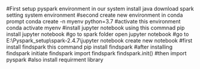 #First setup pyspark environment in our system 
install java
download spark
setting system environment
#second create new environment in conda prompt
conda create -n myenv python=3.7
#activate this environment
conda activate myenv
#install jupyter notebook using this commnad
pip install jupyter notebook
#go to spark folder open jupyter notebook
#go to E:\Pyspark_setup\spark-2.4.7\jupyter notebook
create new notebook
#first install findspark this command
pip install findspark
#after installing findspark initiate findspark
import findspark
findspark.init()
#then import pyspark
#also install requirment library


